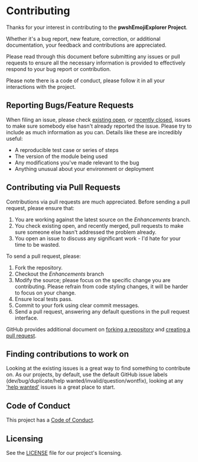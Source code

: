 # Contributing

Thanks for your interest in contributing to the **pwshEmojiExplorer Project**.

Whether it's a bug report, new feature, correction, or additional documentation, your feedback and contributions are appreciated.

Please read through this document before submitting any issues or pull requests to ensure all the necessary information is provided to effectively respond to your bug report or contribution.

Please note there is a code of conduct, please follow it in all your interactions with the project.

## Reporting Bugs/Feature Requests

When filing an issue, please check [existing open](https://github.com/techthoughts2/pwshEmojiExplorer/issues), or [recently closed](https://github.com/techthoughts2/pwshEmojiExplorer/issues?q=is%3Aissue+is%3Aclosed), issues to make sure somebody else hasn't already reported the issue. Please try to include as much information as you can. Details like these are incredibly useful:

* A reproducible test case or series of steps
* The version of the module being used
* Any modifications you've made relevant to the bug
* Anything unusual about your environment or deployment

## Contributing via Pull Requests

Contributions via pull requests are much appreciated. Before sending a pull request, please ensure that:

1. You are working against the latest source on the *Enhancements* branch.
2. You check existing open, and recently merged, pull requests to make sure someone else hasn't addressed the problem already.
3. You open an issue to discuss any significant work - I'd hate for your time to be wasted.

To send a pull request, please:

1. Fork the repository.
2. Checkout the *Enhancements* branch
3. Modify the source; please focus on the specific change you are contributing. Please refrain from code styling changes, it will be harder to focus on your change.
4. Ensure local tests pass.
5. Commit to your fork using clear commit messages.
6. Send a pull request, answering any default questions in the pull request interface.

GitHub provides additional document on [forking a repository](https://help.github.com/articles/fork-a-repo/) and
[creating a pull request](https://help.github.com/articles/creating-a-pull-request/).

## Finding contributions to work on

Looking at the existing issues is a great way to find something to contribute on. As our projects, by default, use the default GitHub issue labels (dev/bug/duplicate/help wanted/invalid/question/wontfix), looking at any ['help wanted'](https://github.com/techthoughts2/pwshEmojiExplorer/issues?q=is%3Aissue+is%3Aopen+label%3A%22help+wanted%22) issues is a great place to start.

## Code of Conduct

This project has a [Code of Conduct](CODE_OF_CONDUCT.md).

## Licensing

See the [LICENSE](../LICENSE) file for our project's licensing.

